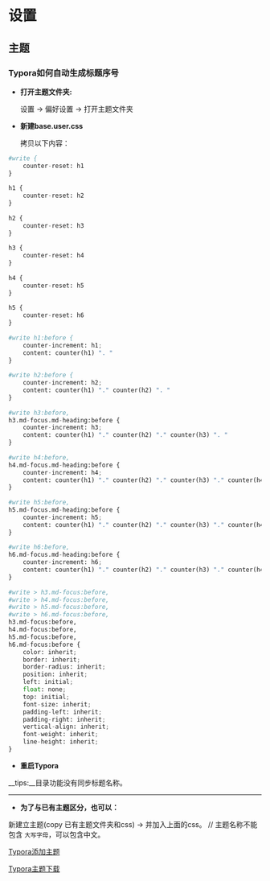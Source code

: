 # 设置

## 主题

### Typora如何自动生成标题序号

- __打开主题文件夹:__

  设置  ->  偏好设置  ->  打开主题文件夹
  
- __新建base.user.css__

  拷贝以下内容：
  
```python
#write {
    counter-reset: h1
}
 
h1 {
    counter-reset: h2
}
 
h2 {
    counter-reset: h3
}
 
h3 {
    counter-reset: h4
}
 
h4 {
    counter-reset: h5
}
 
h5 {
    counter-reset: h6
}
 
#write h1:before {
    counter-increment: h1;
    content: counter(h1) ". "
}
 
#write h2:before {
    counter-increment: h2;
    content: counter(h1) "." counter(h2) ". "
}
 
#write h3:before,
h3.md-focus.md-heading:before {
    counter-increment: h3;
    content: counter(h1) "." counter(h2) "." counter(h3) ". "
}
 
#write h4:before,
h4.md-focus.md-heading:before {
    counter-increment: h4;
    content: counter(h1) "." counter(h2) "." counter(h3) "." counter(h4) ". "
}
 
#write h5:before,
h5.md-focus.md-heading:before {
    counter-increment: h5;
    content: counter(h1) "." counter(h2) "." counter(h3) "." counter(h4) "." counter(h5) ". "
}
 
#write h6:before,
h6.md-focus.md-heading:before {
    counter-increment: h6;
    content: counter(h1) "." counter(h2) "." counter(h3) "." counter(h4) "." counter(h5) "." counter(h6) "."
}
 
#write > h3.md-focus:before,
#write > h4.md-focus:before,
#write > h5.md-focus:before,
#write > h6.md-focus:before,
h3.md-focus:before,
h4.md-focus:before,
h5.md-focus:before,
h6.md-focus:before {
    color: inherit;
    border: inherit;
    border-radius: inherit;
    position: inherit;
    left: initial;
    float: none;
    top: initial;
    font-size: inherit;
    padding-left: inherit;
    padding-right: inherit;
    vertical-align: inherit;
    font-weight: inherit;
    line-height: inherit;
}
```

- **重启Typora**

__tips:__目录功能没有同步标题名称。

---

- __为了与已有主题区分，也可以：__

新建立主题(copy 已有主题文件夹和css)  ->  并加入上面的css。  // 主题名称不能包含 `大写字母`，可以包含中文。

[Typora添加主题](https://www.cnblogs.com/superdrew/p/12821051.html)

[Typora主题下载](https://theme.typora.io/)

